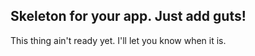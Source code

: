 ## Skeleton for your app. Just add guts!

This thing ain't ready yet. I'll let you know when it is.
